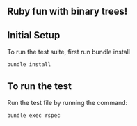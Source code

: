 ## Ruby fun with binary trees!

## Initial Setup

To run the test suite, first run bundle install

```
bundle install
```

## To run the test

Run the test file by running the command:

```
bundle exec rspec
```